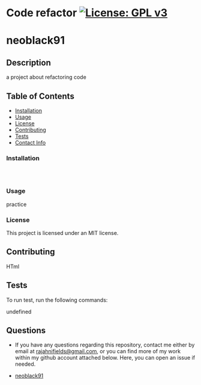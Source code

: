 # Code refactor [![License: GPL v3](https://img.shields.io/badge/License-GPL%20v3-blue.svg)](http://www.gnu.org/licenses/gpl-3.0)

# neoblack91


## Description

a project about refactoring code

## Table of Contents

* [Installation](#install)
* [Usage](#usage)
* [License](#license)
* [Contributing](#contributing)
* [Tests](#test)
* [Contact Info](#qContactInfo)

### Installation

```



```

### Usage

practice

### License

 This project is licensed under an MIT license.

## Contributing

HTml

## Tests

To run test, run the following commands:


undefined

## Questions

* If you have any questions regarding this repository, contact me either by email at <rajahnifields@gmail.com>, or you can find more of my work within my github account attached below. Here, you can open an issue if needed.

* [neoblack91](https://github.com/neoblack91)
